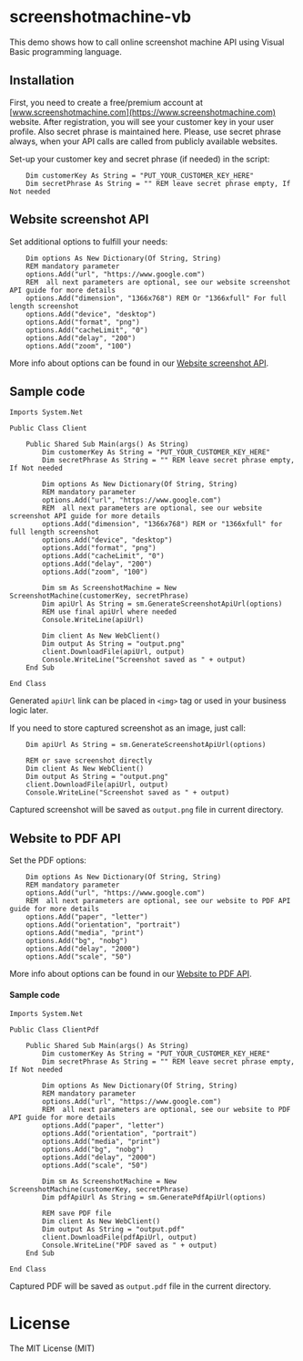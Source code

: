 # screenshotmachine-vb

This demo shows how to call online screenshot machine API using Visual Basic programming language.

## Installation
First, you need to create a free/premium account at [www.screenshotmachine.com](https://www.screenshotmachine.com) website. After registration, you will see your customer key in your user profile. Also secret phrase is maintained here. Please, use secret phrase always, when your API calls are called from publicly available websites.  

Set-up your customer key and secret phrase (if needed) in the script:

```vbnet
    Dim customerKey As String = "PUT_YOUR_CUSTOMER_KEY_HERE"
    Dim secretPhrase As String = "" REM leave secret phrase empty, If Not needed
```
## Website screenshot API
Set additional options to fulfill your needs: 

```vbnet
    Dim options As New Dictionary(Of String, String)
    REM mandatory parameter
    options.Add("url", "https://www.google.com")
    REM  all next parameters are optional, see our website screenshot API guide for more details
    options.Add("dimension", "1366x768") REM Or "1366xfull" For full length screenshot
    options.Add("device", "desktop")
    options.Add("format", "png")
    options.Add("cacheLimit", "0")
    options.Add("delay", "200")
    options.Add("zoom", "100")
```
More info about options can be found in our [Website screenshot API](https://www.screenshotmachine.com/website-screenshot-api.php).  

 Sample code
-----

```vbnet
Imports System.Net

Public Class Client

    Public Shared Sub Main(args() As String)
        Dim customerKey As String = "PUT_YOUR_CUSTOMER_KEY_HERE"
        Dim secretPhrase As String = "" REM leave secret phrase empty, If Not needed

        Dim options As New Dictionary(Of String, String)
        REM mandatory parameter
        options.Add("url", "https://www.google.com")
        REM  all next parameters are optional, see our website screenshot API guide for more details
        options.Add("dimension", "1366x768") REM or "1366xfull" for full length screenshot
        options.Add("device", "desktop")
        options.Add("format", "png")
        options.Add("cacheLimit", "0")
        options.Add("delay", "200")
        options.Add("zoom", "100")

        Dim sm As ScreenshotMachine = New ScreenshotMachine(customerKey, secretPhrase)
        Dim apiUrl As String = sm.GenerateScreenshotApiUrl(options)
        REM use final apiUrl where needed
        Console.WriteLine(apiUrl)

        Dim client As New WebClient()
        Dim output As String = "output.png"
        client.DownloadFile(apiUrl, output)
        Console.WriteLine("Screenshot saved as " + output)
    End Sub

End Class
```
Generated ```apiUrl```  link can be placed in ```<img>``` tag or used in your business logic later.

If you need to store captured screenshot as an image, just call:

```vbnet
    Dim apiUrl As String = sm.GenerateScreenshotApiUrl(options)

    REM or save screenshot directly
    Dim client As New WebClient()
    Dim output As String = "output.png"
    client.DownloadFile(apiUrl, output)
    Console.WriteLine("Screenshot saved as " + output)

```

Captured screenshot will be saved as ```output.png``` file in current directory.

## Website to PDF API

Set the PDF options: 

```vbnet
    Dim options As New Dictionary(Of String, String)
    REM mandatory parameter
    options.Add("url", "https://www.google.com")
    REM  all next parameters are optional, see our website to PDF API guide for more details
    options.Add("paper", "letter")
    options.Add("orientation", "portrait")
    options.Add("media", "print")
    options.Add("bg", "nobg")
    options.Add("delay", "2000")
    options.Add("scale", "50")
```
More info about options can be found in our [Website to PDF API](https://www.screenshotmachine.com/website-to-pdf-api.php).  

#### Sample code
```vbnet
Imports System.Net

Public Class ClientPdf

    Public Shared Sub Main(args() As String)
        Dim customerKey As String = "PUT_YOUR_CUSTOMER_KEY_HERE"
        Dim secretPhrase As String = "" REM leave secret phrase empty, If Not needed

        Dim options As New Dictionary(Of String, String)
        REM mandatory parameter
        options.Add("url", "https://www.google.com")
        REM  all next parameters are optional, see our website to PDF API guide for more details
        options.Add("paper", "letter")
        options.Add("orientation", "portrait")
        options.Add("media", "print")
        options.Add("bg", "nobg")
        options.Add("delay", "2000")
        options.Add("scale", "50")

        Dim sm As ScreenshotMachine = New ScreenshotMachine(customerKey, secretPhrase)
        Dim pdfApiUrl As String = sm.GeneratePdfApiUrl(options)

        REM save PDF file
        Dim client As New WebClient()
        Dim output As String = "output.pdf"
        client.DownloadFile(pdfApiUrl, output)
        Console.WriteLine("PDF saved as " + output)
    End Sub

End Class
```
Captured PDF will be saved as ```output.pdf``` file in the current directory.

# License

The MIT License (MIT)    